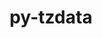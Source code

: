 ---
title: "py-tzdata"
layout: cache
categories: [package, develop]
meta: {"compilers": ["gcc@=11.1.0", "gcc@=11.4.0", "oneapi@=2024.2.1"], "num_specs": 28, "num_specs_by_stack": {"data-vis-sdk": 7, "e4s": 14, "e4s-oneapi": 7, "e4s-rocm-external": 7, "root": 28}, "oss": ["ubuntu20.04", "ubuntu22.04"], "platforms": ["linux"], "stacks": ["data-vis-sdk", "e4s", "e4s-oneapi", "e4s-rocm-external", "root"], "targets": ["x86_64_v3"], "versions": ["2023.3"]}
spec_details: [{"compiler": "gcc@=11.4.0", "hash": "36wnoicplkwi6cfx4yjcmb3jav7hpryl", "os": "ubuntu22.04", "platform": "linux", "size": "-", "stacks": ["e4s", "root"], "target": "x86_64_v3", "variants": ["build_system=python_pip"], "versions": ["2023.3"]}, {"compiler": "gcc@=11.4.0", "hash": "3gb2atpfn7tdozo2hx2mmhdvphivstuh", "os": "ubuntu22.04", "platform": "linux", "size": "-", "stacks": ["e4s", "e4s-rocm-external", "root"], "target": "x86_64_v3", "variants": ["build_system=python_pip"], "versions": ["2023.3"]}, {"compiler": "oneapi@=2024.2.1", "hash": "3h5qvgwg2pg47zz6stcgfiizox3rdrgy", "os": "ubuntu22.04", "platform": "linux", "size": "-", "stacks": ["e4s-oneapi", "root"], "target": "x86_64_v3", "variants": ["build_system=python_pip"], "versions": ["2023.3"]}, {"compiler": "oneapi@=2024.2.1", "hash": "4ovb2inukjtwgsofd3bgxtdojqkrwic6", "os": "ubuntu22.04", "platform": "linux", "size": "-", "stacks": ["e4s-oneapi", "root"], "target": "x86_64_v3", "variants": ["build_system=python_pip"], "versions": ["2023.3"]}, {"compiler": "gcc@=11.4.0", "hash": "5gtsuu5cmo3ofedhcmtwrizcgn3nujsa", "os": "ubuntu22.04", "platform": "linux", "size": "-", "stacks": ["e4s", "root"], "target": "x86_64_v3", "variants": ["build_system=python_pip"], "versions": ["2023.3"]}, {"compiler": "gcc@=11.4.0", "hash": "a66bs5icioujxkbw4yqxnckymkgwi2wk", "os": "ubuntu22.04", "platform": "linux", "size": "-", "stacks": ["e4s", "root"], "target": "x86_64_v3", "variants": ["build_system=python_pip"], "versions": ["2023.3"]}, {"compiler": "gcc@=11.4.0", "hash": "b7uiko5bkhrfanpti44377l72h4gzz7n", "os": "ubuntu22.04", "platform": "linux", "size": "-", "stacks": ["e4s", "e4s-rocm-external", "root"], "target": "x86_64_v3", "variants": ["build_system=python_pip"], "versions": ["2023.3"]}, {"compiler": "gcc@=11.1.0", "hash": "bjmxvm7fxewapmria3zje4echqhvwmgz", "os": "ubuntu20.04", "platform": "linux", "size": "-", "stacks": ["data-vis-sdk", "root"], "target": "x86_64_v3", "variants": ["build_system=python_pip"], "versions": ["2023.3"]}, {"compiler": "oneapi@=2024.2.1", "hash": "cwii5mg63roknz2pjoits3nhtbmba7ik", "os": "ubuntu22.04", "platform": "linux", "size": "-", "stacks": ["e4s-oneapi", "root"], "target": "x86_64_v3", "variants": ["build_system=python_pip"], "versions": ["2023.3"]}, {"compiler": "oneapi@=2024.2.1", "hash": "fbzb3lriyfuomumsxt3nzfh2zzdls5tn", "os": "ubuntu22.04", "platform": "linux", "size": "-", "stacks": ["e4s-oneapi", "root"], "target": "x86_64_v3", "variants": ["build_system=python_pip"], "versions": ["2023.3"]}, {"compiler": "gcc@=11.4.0", "hash": "j5mcqzaaodqt2nxjyyq6a2s4omq7slzh", "os": "ubuntu22.04", "platform": "linux", "size": "-", "stacks": ["e4s", "root"], "target": "x86_64_v3", "variants": ["build_system=python_pip"], "versions": ["2023.3"]}, {"compiler": "gcc@=11.4.0", "hash": "ka7d6kuilewimd4woobxeizpqyc5l7mr", "os": "ubuntu22.04", "platform": "linux", "size": "-", "stacks": ["e4s", "e4s-rocm-external", "root"], "target": "x86_64_v3", "variants": ["build_system=python_pip"], "versions": ["2023.3"]}, {"compiler": "gcc@=11.1.0", "hash": "kccvwgo2ei7kim5pbzbcsknodvfudoep", "os": "ubuntu20.04", "platform": "linux", "size": "-", "stacks": ["data-vis-sdk", "root"], "target": "x86_64_v3", "variants": ["build_system=python_pip"], "versions": ["2023.3"]}, {"compiler": "gcc@=11.4.0", "hash": "kectcuqtrfksse6dm4pxjgdl3ru53mse", "os": "ubuntu22.04", "platform": "linux", "size": "-", "stacks": ["e4s", "root"], "target": "x86_64_v3", "variants": ["build_system=python_pip"], "versions": ["2023.3"]}, {"compiler": "gcc@=11.1.0", "hash": "keudyulkfbipoy2xptu4c62gtakxzkkc", "os": "ubuntu20.04", "platform": "linux", "size": "-", "stacks": ["data-vis-sdk", "root"], "target": "x86_64_v3", "variants": ["build_system=python_pip"], "versions": ["2023.3"]}, {"compiler": "gcc@=11.1.0", "hash": "kgbwnt3s5opc7oi6wsne4ci3seaowbwm", "os": "ubuntu20.04", "platform": "linux", "size": "-", "stacks": ["data-vis-sdk", "root"], "target": "x86_64_v3", "variants": ["build_system=python_pip"], "versions": ["2023.3"]}, {"compiler": "gcc@=11.1.0", "hash": "kpork3gq4adxosvxkusysxga3nqgvu46", "os": "ubuntu20.04", "platform": "linux", "size": "-", "stacks": ["data-vis-sdk", "root"], "target": "x86_64_v3", "variants": ["build_system=python_pip"], "versions": ["2023.3"]}, {"compiler": "gcc@=11.4.0", "hash": "melcwqkvvekuowyhbkpkpsijojjaljcw", "os": "ubuntu22.04", "platform": "linux", "size": "-", "stacks": ["e4s", "e4s-rocm-external", "root"], "target": "x86_64_v3", "variants": ["build_system=python_pip"], "versions": ["2023.3"]}, {"compiler": "gcc@=11.1.0", "hash": "mjfmcqsxomo2ipgnoegnofkg4hmwi6bw", "os": "ubuntu20.04", "platform": "linux", "size": "-", "stacks": ["data-vis-sdk", "root"], "target": "x86_64_v3", "variants": ["build_system=python_pip"], "versions": ["2023.3"]}, {"compiler": "gcc@=11.4.0", "hash": "orv4raqpzmvhornlb6x6mlokzx36kwl3", "os": "ubuntu22.04", "platform": "linux", "size": "-", "stacks": ["e4s", "e4s-rocm-external", "root"], "target": "x86_64_v3", "variants": ["build_system=python_pip"], "versions": ["2023.3"]}, {"compiler": "oneapi@=2024.2.1", "hash": "qkg74xznfkj5tdxoswzrh5wcmp4nfpln", "os": "ubuntu22.04", "platform": "linux", "size": "-", "stacks": ["e4s-oneapi", "root"], "target": "x86_64_v3", "variants": ["build_system=python_pip"], "versions": ["2023.3"]}, {"compiler": "gcc@=11.4.0", "hash": "rp2hwxspftbydmxxyumzryjnxphbuyh3", "os": "ubuntu22.04", "platform": "linux", "size": "-", "stacks": ["e4s", "root"], "target": "x86_64_v3", "variants": ["build_system=python_pip"], "versions": ["2023.3"]}, {"compiler": "oneapi@=2024.2.1", "hash": "v5qgrdiphoaji4vdx2malj7sp6awowa3", "os": "ubuntu22.04", "platform": "linux", "size": "-", "stacks": ["e4s-oneapi", "root"], "target": "x86_64_v3", "variants": ["build_system=python_pip"], "versions": ["2023.3"]}, {"compiler": "gcc@=11.4.0", "hash": "vldgblzkky4cgfjj4goec2wkllxifjf3", "os": "ubuntu22.04", "platform": "linux", "size": "-", "stacks": ["e4s", "root"], "target": "x86_64_v3", "variants": ["build_system=python_pip"], "versions": ["2023.3"]}, {"compiler": "gcc@=11.1.0", "hash": "wwy5xhcwfotxg7raodgq6oe6urlucqlb", "os": "ubuntu20.04", "platform": "linux", "size": "-", "stacks": ["data-vis-sdk", "root"], "target": "x86_64_v3", "variants": ["build_system=python_pip"], "versions": ["2023.3"]}, {"compiler": "gcc@=11.4.0", "hash": "xp4ny3epxmkpklze7zzkiw4onvwyrmly", "os": "ubuntu22.04", "platform": "linux", "size": "-", "stacks": ["e4s", "e4s-rocm-external", "root"], "target": "x86_64_v3", "variants": ["build_system=python_pip"], "versions": ["2023.3"]}, {"compiler": "oneapi@=2024.2.1", "hash": "xukkwzn5fguvvcn67ioy676hc7gaavor", "os": "ubuntu22.04", "platform": "linux", "size": "-", "stacks": ["e4s-oneapi", "root"], "target": "x86_64_v3", "variants": ["build_system=python_pip"], "versions": ["2023.3"]}, {"compiler": "gcc@=11.4.0", "hash": "ytp3ja6yyrezkugm3f4xw6zzyv25iyga", "os": "ubuntu22.04", "platform": "linux", "size": "-", "stacks": ["e4s", "e4s-rocm-external", "root"], "target": "x86_64_v3", "variants": ["build_system=python_pip"], "versions": ["2023.3"]}]
---